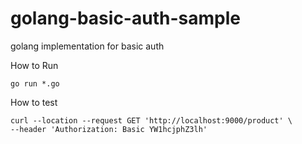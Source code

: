 # golang-basic-auth-sample
golang implementation for basic auth


How to Run
```
go run *.go
```

How to test
```
curl --location --request GET 'http://localhost:9000/product' \
--header 'Authorization: Basic YW1hcjphZ3lh'
```
